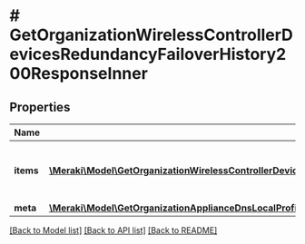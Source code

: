# # GetOrganizationWirelessControllerDevicesRedundancyFailoverHistory200ResponseInner

## Properties

Name | Type | Description | Notes
------------ | ------------- | ------------- | -------------
**items** | [**\Meraki\Model\GetOrganizationWirelessControllerDevicesRedundancyFailoverHistory200ResponseInnerItemsInner[]**](GetOrganizationWirelessControllerDevicesRedundancyFailoverHistory200ResponseInnerItemsInner.md) | Wireless LAN controller HA failover events | [optional]
**meta** | [**\Meraki\Model\GetOrganizationApplianceDnsLocalProfilesAssignments200ResponseMeta**](GetOrganizationApplianceDnsLocalProfilesAssignments200ResponseMeta.md) |  | [optional]

[[Back to Model list]](../../README.md#models) [[Back to API list]](../../README.md#endpoints) [[Back to README]](../../README.md)
